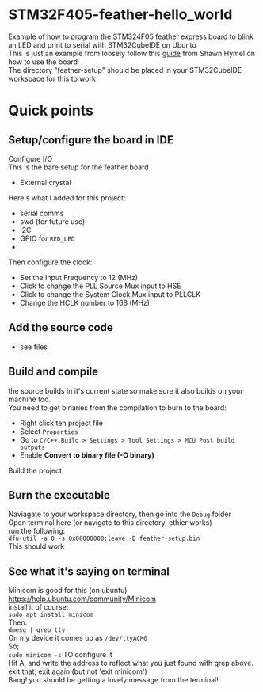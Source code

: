 # STM32F405-feather-hello_world
Example of how to program the STM324F05 feather express board to blink an LED and print to serial with STM32CubeIDE on Ubuntu  
This is just an example from loosely follow this [guide](https://www.digikey.co.nz/en/maker/projects/making-a-temperature-logger-with-the-adafruit-feather-stm32f405-express/11ea860d54074a19bb75cb6425e6d0b0) from Shawn Hymel on how to use the board  
The directory "feather-setup" should be placed in your STM32CubeIDE workspace for this to work
# Quick points
## Setup/configure the board in IDE
Configure I/O  
This is the bare setup for the feather board  
- External crystal  

Here's what I added for this project:  
- serial comms
- swd (for future use)
- I2C 
- GPIO for `RED_LED`
- 
Then configure the clock:
- Set the Input Frequency to 12 (MHz)
- Click to change the PLL Source Mux input to HSE
- Click to change the System Clock Mux input to PLLCLK
- Change the HCLK number to 168 (MHz)

## Add the source code 
- see files
## Build and compile
the source builds in it's current state so make sure it also builds on your machine too.  
You need to get binaries from the compilation to burn to the board:  
- Right click teh project file
- Select `Properties`
- Go to `C/C++ Build > Settings > Tool Settings > MCU Post build outputs`
- Enable **Convert to binary file (-O binary)**  

Build the project

## Burn the executable
Naviagate to your workspace directory, then go into the `Debug` folder  
Open terminal here (or navigate to this directory, ethier works)  
run the following:  
`dfu-util -a 0 -s 0x08000000:leave -D feather-setup.bin`  
This should work

## See what it's saying on terminal  
Minicom is good for this (on ubuntu)  
https://help.ubuntu.com/community/Minicom  
install it of course:  
`sudo apt install minicom`  
Then:  
`dmesg | grep tty`  
On my device it comes up as `/dev/ttyACM0`  
So;  
`sudo minicom -s` TO configure it  
Hit A, and write the address to reflect what you just found with grep above.  
exit that, exit again (but not 'exit minicom')  
Bang! you should be getting a lovely message from the terminal!

